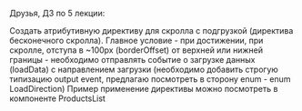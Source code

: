 Друзья, ДЗ по 5 лекции:

Создать атрибутивную директиву для скролла с подгрузкой (директива бесконечного скролла).
Главное условие - при достижении, при скролле, отступа в ~100px (borderOffset) от верхней или нижней границы - необходимо отправлять событие о загрузке данных (loadData) с направлением загрузки (необходимо добавить строгую типизацию output event, предлагаю посмотреть в сторону enum - enum LoadDirection)
Пример применение директивы можно посмотреть в компоненте ProductsList

